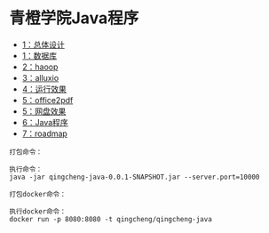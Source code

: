 # 青橙学院Java程序
* [1：总体设计](doc/prefix/prefix.md)
* [1：数据库](doc/sql/sql.md)
* [2：haoop](doc/bigdata/hadoop.md)
* [3：alluxio](doc/bigdata/alluxio.md)
* [4：运行效果](doc/office2pdf/office2pdf.md)
* [5：office2pdf](doc/office2pdf/office2pdf.md)
* [5：网盘效果](doc/wangpan/wangpan.md)
* [6：Java程序](book/install/install.md)
* [7：roadmap](doc/roadmap.md)
```
打包命令：

执行命令：
java -jar qingcheng-java-0.0.1-SNAPSHOT.jar --server.port=10000
```

```
打包docker命令：

执行docker命令：
docker run -p 8080:8080 -t qingcheng/qingcheng-java
```